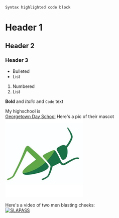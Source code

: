 
```markdown
Syntax highlighted code block
```

# Header 1
## Header 2
### Header 3

- Bulleted
- List

1. Numbered
2. List

**Bold** and _Italic_ and `Code` text





My highschool is  
[Georgetown Day School](https://www.gds.org/)
Here's a pic of their mascot  
![Image](Hopper.png)




Here's a video of two men blasting cheeks:  
[![SLAPASS](https://img.youtube.com/vi/EgK0CQdTXSI/0.jpg)](https://www.youtube.com/watch?v=EgK0CQdTXSI)
